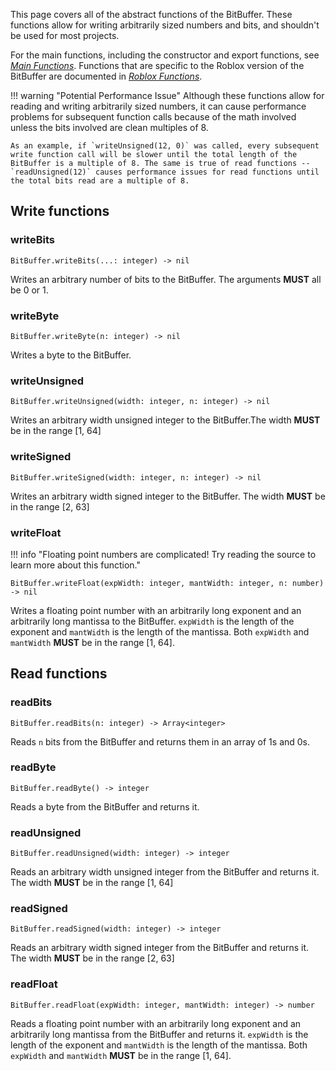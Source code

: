 This page covers all of the abstract functions of the BitBuffer. These functions allow for writing arbitrarily sized numbers and bits, and shouldn't be used for most projects.

For the main functions, including the constructor and export functions, see [*Main Functions*](api-main.md). Functions that are specific to the Roblox version of the BitBuffer are documented in [*Roblox Functions*](api-roblox.md).

!!! warning "Potential Performance Issue"
    Although these functions allow for reading and writing arbitrarily sized numbers, it can cause performance problems for subsequent function calls because of the math involved unless the bits involved are clean multiples of 8.

    As an example, if `writeUnsigned(12, 0)` was called, every subsequent write function call will be slower until the total length of the BitBuffer is a multiple of 8. The same is true of read functions -- `readUnsigned(12)` causes performance issues for read functions until the total bits read are a multiple of 8.

## Write functions

### writeBits

```
BitBuffer.writeBits(...: integer) -> nil
```
Writes an arbitrary number of bits to the BitBuffer. The arguments **MUST** all be 0 or 1.

### writeByte

```
BitBuffer.writeByte(n: integer) -> nil
```
Writes a byte to the BitBuffer.

### writeUnsigned

```
BitBuffer.writeUnsigned(width: integer, n: integer) -> nil
```
Writes an arbitrary width unsigned integer to the BitBuffer.The width **MUST** be in the range [1, 64]

### writeSigned

```
BitBuffer.writeSigned(width: integer, n: integer) -> nil
```
Writes an arbitrary width signed integer to the BitBuffer. The width **MUST** be in the range [2, 63]

### writeFloat

!!! info "Floating point numbers are complicated! Try reading the source to learn more about this function."

```
BitBuffer.writeFloat(expWidth: integer, mantWidth: integer, n: number) -> nil
```
Writes a floating point number with an arbitrarily long exponent and an arbitrarily long mantissa to the BitBuffer. `expWidth` is the length of the exponent and `mantWidth` is the length of the mantissa. Both `expWidth` and `mantWidth` **MUST** be in the range [1, 64].

## Read functions

### readBits

```
BitBuffer.readBits(n: integer) -> Array<integer>
```
Reads `n` bits from the BitBuffer and returns them in an array of 1s and 0s.

### readByte

```
BitBuffer.readByte() -> integer
```
Reads a byte from the BitBuffer and returns it.

### readUnsigned

```
BitBuffer.readUnsigned(width: integer) -> integer
```
Reads an arbitrary width unsigned integer from the BitBuffer and returns it. The width **MUST** be in the range [1, 64]

### readSigned

```
BitBuffer.readSigned(width: integer) -> integer
```
Reads an arbitrary width signed integer from the BitBuffer and returns it. The width **MUST** be in the range [2, 63]

### readFloat

```
BitBuffer.readFloat(expWidth: integer, mantWidth: integer) -> number
```
Reads a floating point number with an arbitrarily long exponent and an arbitrarily long mantissa from the BitBuffer and returns it. `expWidth` is the length of the exponent and `mantWidth` is the length of the mantissa. Both `expWidth` and `mantWidth` **MUST** be in the range [1, 64].